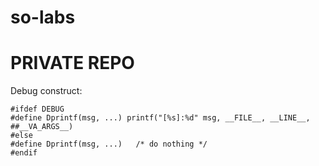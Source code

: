 # so-labs
# PRIVATE REPO
Debug construct:
```
#ifdef DEBUG
#define Dprintf(msg, ...) printf("[%s]:%d" msg, __FILE__, __LINE__, ##__VA_ARGS__)
#else
#define Dprintf(msg, ...)	/* do nothing */
#endif
```
